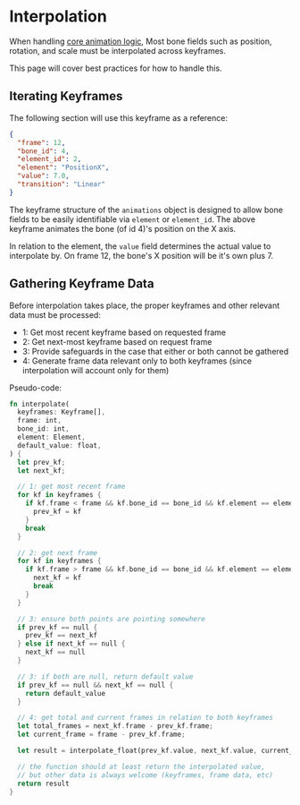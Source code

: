# Interpolation

When handling [core animation logic](./core_anim_logic.md), Most bone fields
such as position, rotation, and scale must be interpolated across keyframes.

This page will cover best practices for how to handle this.

## Iterating Keyframes

The following section will use this keyframe as a reference:

```json
{
  "frame": 12,
  "bone_id": 4,
  "element_id": 2,
  "element": "PositionX",
  "value": 7.0,
  "transition": "Linear"
}
```

The keyframe structure of the `animations` object is designed to allow bone
fields to be easily identifiable via `element` or `element_id`. The above
keyframe animates the bone (of id 4)'s position on the X axis.

In relation to the element, the `value` field determines the actual value to
interpolate by. On frame 12, the bone's X position will be it's own plus 7.

## Gathering Keyframe Data

Before interpolation takes place, the proper keyframes and other relevant data
must be processed:

- 1: Get most recent keyframe based on requested frame
- 2: Get next-most keyframe based on request frame
- 3: Provide safeguards in the case that either or both cannot be gathered
- 4: Generate frame data relevant only to both keyframes (since interpolation will
  account only for them)

Pseudo-code:

```rust
fn interpolate(
  keyframes: Keyframe[],
  frame: int,
  bone_id: int,
  element: Element,
  default_value: float,
) {
  let prev_kf;
  let next_kf;

  // 1: get most recent frame
  for kf in keyframes {
    if kf.frame < frame && kf.bone_id == bone_id && kf.element == element {
      prev_kf = kf
    }
    break
  }

  // 2: get next frame
  for kf in keyframes {
    if kf.frame > frame && kf.bone_id == bone_id && kf.element == element {
      next_kf = kf
      break
    }
  }

  // 3: ensure both points are pointing somewhere
  if prev_kf == null {
    prev_kf == next_kf
  } else if next_kf == null {
    next_kf == null
  }

  // 3: if both are null, return default value
  if prev_kf == null && next_kf == null {
    return default_value
  }

  // 4: get total and current frames in relation to both keyframes
  let total_frames = next_kf.frame - prev_kf.frame;
  let current_frame = frame - prev_kf.frame;

  let result = interpolate_float(prev_kf.value, next_kf.value, current_frame, total_frames);

  // the function should at least return the interpolated value, 
  // but other data is always welcome (keyframes, frame data, etc)
  return result
}
```
